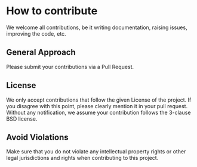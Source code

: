# How to contribute
We welcome all contributions, be it writing documentation, raising issues, improving the code, etc.

## General Approach
Please submit your contributions via a Pull Request.

## License
We only accept contributions that follow the given License of the project. If you disagree with this point, please clearly mention it in your pull request. Without any notification, we assume your contribution follows the 3-clause BSD license.

## Avoid Violations
Make sure that you do not violate any intellectual property rights or other legal jurisdictions and rights when contributing to this project.
